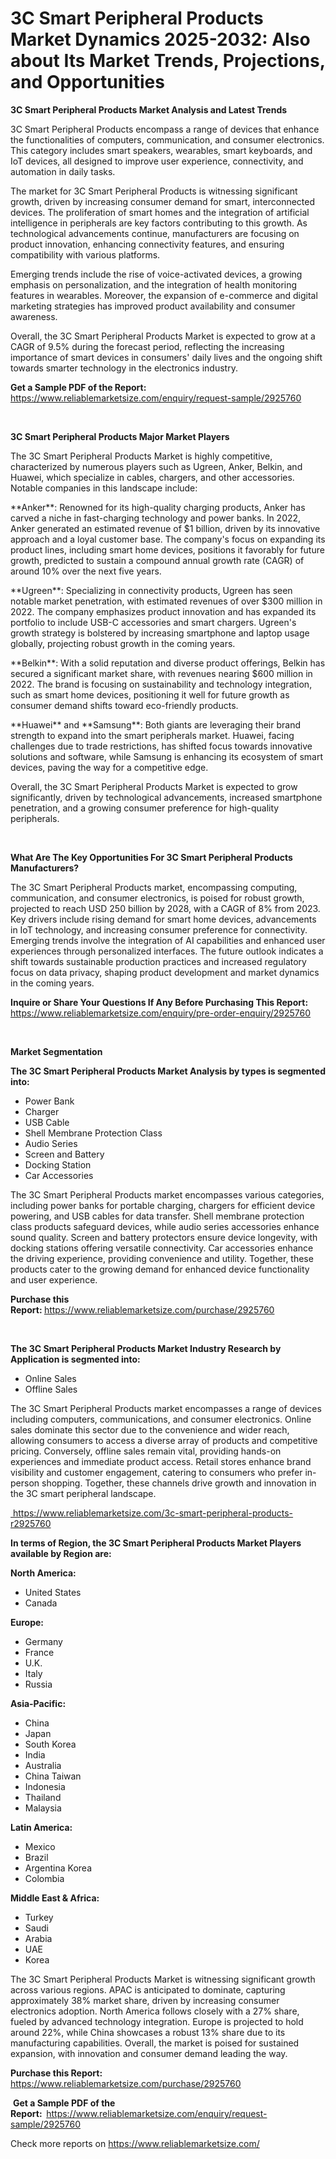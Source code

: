 <p><h1>3C Smart Peripheral Products Market Dynamics 2025-2032: Also about Its Market Trends, Projections, and Opportunities</h1></p><p><strong>3C Smart Peripheral Products Market Analysis and Latest Trends</strong></p>
<p><p>3C Smart Peripheral Products encompass a range of devices that enhance the functionalities of computers, communication, and consumer electronics. This category includes smart speakers, wearables, smart keyboards, and IoT devices, all designed to improve user experience, connectivity, and automation in daily tasks.</p><p>The market for 3C Smart Peripheral Products is witnessing significant growth, driven by increasing consumer demand for smart, interconnected devices. The proliferation of smart homes and the integration of artificial intelligence in peripherals are key factors contributing to this growth. As technological advancements continue, manufacturers are focusing on product innovation, enhancing connectivity features, and ensuring compatibility with various platforms.</p><p>Emerging trends include the rise of voice-activated devices, a growing emphasis on personalization, and the integration of health monitoring features in wearables. Moreover, the expansion of e-commerce and digital marketing strategies has improved product availability and consumer awareness.</p><p>Overall, the 3C Smart Peripheral Products Market is expected to grow at a CAGR of 9.5% during the forecast period, reflecting the increasing importance of smart devices in consumers' daily lives and the ongoing shift towards smarter technology in the electronics industry.</p></p>
<p><strong>Get a Sample PDF of the Report:&nbsp;</strong> <a href="https://www.reliablemarketsize.com/enquiry/request-sample/2925760?utm_campaign=2773&utm_medium=2&utm_source=Github&utm_content=ia&utm_term=12032025&utm_id=3c-smart-peripheral-products">https://www.reliablemarketsize.com/enquiry/request-sample/2925760</a></p>
<p>&nbsp;</p>
<p><strong>3C Smart Peripheral Products Major Market Players</strong></p>
<p><p>The 3C Smart Peripheral Products Market is highly competitive, characterized by numerous players such as Ugreen, Anker, Belkin, and Huawei, which specialize in cables, chargers, and other accessories. Notable companies in this landscape include:</p><p>**Anker**: Renowned for its high-quality charging products, Anker has carved a niche in fast-charging technology and power banks. In 2022, Anker generated an estimated revenue of $1 billion, driven by its innovative approach and a loyal customer base. The company's focus on expanding its product lines, including smart home devices, positions it favorably for future growth, predicted to sustain a compound annual growth rate (CAGR) of around 10% over the next five years.</p><p>**Ugreen**: Specializing in connectivity products, Ugreen has seen notable market penetration, with estimated revenues of over $300 million in 2022. The company emphasizes product innovation and has expanded its portfolio to include USB-C accessories and smart chargers. Ugreen's growth strategy is bolstered by increasing smartphone and laptop usage globally, projecting robust growth in the coming years.</p><p>**Belkin**: With a solid reputation and diverse product offerings, Belkin has secured a significant market share, with revenues nearing $600 million in 2022. The brand is focusing on sustainability and technology integration, such as smart home devices, positioning it well for future growth as consumer demand shifts toward eco-friendly products.</p><p>**Huawei** and **Samsung**: Both giants are leveraging their brand strength to expand into the smart peripherals market. Huawei, facing challenges due to trade restrictions, has shifted focus towards innovative solutions and software, while Samsung is enhancing its ecosystem of smart devices, paving the way for a competitive edge.</p><p>Overall, the 3C Smart Peripheral Products Market is expected to grow significantly, driven by technological advancements, increased smartphone penetration, and a growing consumer preference for high-quality peripherals.</p></p>
<p>&nbsp;</p>
<p><strong>What Are The Key Opportunities For 3C Smart Peripheral Products Manufacturers?</strong></p>
<p><p>The 3C Smart Peripheral Products market, encompassing computing, communication, and consumer electronics, is poised for robust growth, projected to reach USD 250 billion by 2028, with a CAGR of 8% from 2023. Key drivers include rising demand for smart home devices, advancements in IoT technology, and increasing consumer preference for connectivity. Emerging trends involve the integration of AI capabilities and enhanced user experiences through personalized interfaces. The future outlook indicates a shift towards sustainable production practices and increased regulatory focus on data privacy, shaping product development and market dynamics in the coming years.</p></p>
<p><strong>Inquire or Share Your Questions If Any Before Purchasing This Report:</strong> <a href="https://www.reliablemarketsize.com/enquiry/pre-order-enquiry/2925760?utm_campaign=2773&utm_medium=2&utm_source=Github&utm_content=ia&utm_term=12032025&utm_id=3c-smart-peripheral-products">https://www.reliablemarketsize.com/enquiry/pre-order-enquiry/2925760</a></p>
<p>&nbsp;</p>
<p><strong>Market Segmentation</strong></p>
<p><strong>The 3C Smart Peripheral Products Market Analysis by types is segmented into:</strong></p>
<p><ul><li>Power Bank</li><li>Charger</li><li>USB Cable</li><li>Shell Membrane Protection Class</li><li>Audio Series</li><li>Screen and Battery</li><li>Docking Station</li><li>Car Accessories</li></ul></p>
<p><p>The 3C Smart Peripheral Products market encompasses various categories, including power banks for portable charging, chargers for efficient device powering, and USB cables for data transfer. Shell membrane protection class products safeguard devices, while audio series accessories enhance sound quality. Screen and battery protectors ensure device longevity, with docking stations offering versatile connectivity. Car accessories enhance the driving experience, providing convenience and utility. Together, these products cater to the growing demand for enhanced device functionality and user experience.</p></p>
<p><strong>Purchase this Report:&nbsp;</strong><a href="https://www.reliablemarketsize.com/purchase/2925760?utm_campaign=2773&utm_medium=2&utm_source=Github&utm_content=ia&utm_term=12032025&utm_id=3c-smart-peripheral-products">https://www.reliablemarketsize.com/purchase/2925760</a></p>
<p>&nbsp;</p>
<p><strong>The 3C Smart Peripheral Products Market Industry Research by Application is segmented into:</strong></p>
<p><ul><li>Online Sales</li><li>Offline Sales</li></ul></p>
<p><p>The 3C Smart Peripheral Products market encompasses a range of devices including computers, communications, and consumer electronics. Online sales dominate this sector due to the convenience and wider reach, allowing consumers to access a diverse array of products and competitive pricing. Conversely, offline sales remain vital, providing hands-on experiences and immediate product access. Retail stores enhance brand visibility and customer engagement, catering to consumers who prefer in-person shopping. Together, these channels drive growth and innovation in the 3C smart peripheral landscape.</p></p>
<p><a href="https://www.reliablemarketsize.com/3c-smart-peripheral-products-r2925760?utm_campaign=2773&utm_medium=2&utm_source=Github&utm_content=ia&utm_term=12032025&utm_id=3c-smart-peripheral-products">&nbsp;https://www.reliablemarketsize.com/3c-smart-peripheral-products-r2925760</a></p>
<p><strong>In terms of Region, the 3C Smart Peripheral Products Market Players available by Region are:</strong></p>
<p>
    <p> <strong> North America: </strong>
        <ul>
            <li>United States</li>
            <li>Canada</li>
        </ul>
        </p> 
    <p> <strong> Europe: </strong>
        <ul>
            <li>Germany</li>
            <li>France</li>
            <li>U.K.</li>
            <li>Italy</li>
            <li>Russia</li>
        </ul>
        </p> 
    <p> <strong> Asia-Pacific: </strong>
        <ul>
            <li>China</li>
            <li>Japan</li>
            <li>South Korea</li>
            <li>India</li>
            <li>Australia</li>
            <li>China Taiwan</li>
            <li>Indonesia</li>
            <li>Thailand</li>
            <li>Malaysia</li>
        </ul>
        </p> 
    <p> <strong> Latin America: </strong>
        <ul>
            <li>Mexico</li>
            <li>Brazil</li>
            <li>Argentina Korea</li>
            <li>Colombia</li>
        </ul>
        </p> 
    <p> <strong> Middle East & Africa: </strong>
        <ul>
            <li>Turkey</li>
            <li>Saudi</li>
            <li>Arabia</li>
            <li>UAE</li>
            <li>Korea</li>
        </ul>
    </p>
    </p>
<p><p>The 3C Smart Peripheral Products Market is witnessing significant growth across various regions. APAC is anticipated to dominate, capturing approximately 38% market share, driven by increasing consumer electronics adoption. North America follows closely with a 27% share, fueled by advanced technology integration. Europe is projected to hold around 22%, while China showcases a robust 13% share due to its manufacturing capabilities. Overall, the market is poised for sustained expansion, with innovation and consumer demand leading the way.</p></p>
<p><strong>Purchase this Report: </strong><a href="https://www.reliablemarketsize.com/purchase/2925760?utm_campaign=2773&utm_medium=2&utm_source=Github&utm_content=ia&utm_term=12032025&utm_id=3c-smart-peripheral-products">https://www.reliablemarketsize.com/purchase/2925760</a></p>
<p>&nbsp;<strong>Get a Sample PDF of the Report:&nbsp;&nbsp;</strong><a href="https://www.reliablemarketsize.com/enquiry/request-sample/2925760?utm_campaign=2773&utm_medium=2&utm_source=Github&utm_content=ia&utm_term=12032025&utm_id=3c-smart-peripheral-products">https://www.reliablemarketsize.com/enquiry/request-sample/2925760</a></p>
<p><strong></strong></p>
<p>Check more reports on <a href="https://www.reliablemarketsize.com/?utm_campaign=2773&utm_medium=2&utm_source=Github&utm_content=ia&utm_term=12032025&utm_id=3c-smart-peripheral-products">https://www.reliablemarketsize.com/</a></p>